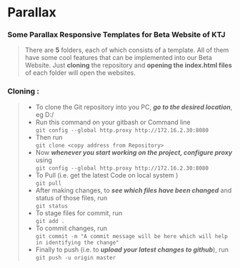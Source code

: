 # Parallax
### Some Parallax Responsive Templates for Beta Website of KTJ

> There are **5** folders, each of which consists of a template. All of them have some cool features that can be implemented into our Beta Website. Just **cloning** the repository and **opening the index.html files** of each folder will open the websites.

### Cloning : 

> - To clone the Git repository into you PC, ***go to the desired location***, eg D:/    
> - Run this command on your gitbash or Command line      
```git config --global http.proxy http://172.16.2.30:8080```
> - Then run        
```git clone <copy address from Repository>```
> - Now ***whenever you start working on the project, configure proxy*** using       
```git config --global http.proxy http://172.16.2.30:8080``` 
> - To Pull (i.e. get the latest Code on local system )       
```git pull```
> - After making changes, to ***see which files have been changed*** and status of those files, run       
```git status```
> - To stage files for commit, run        
```git add . ```
> - To commit changes, run         
```git commit -m "A commit message will be here which will help in identifying the change"```
> - Finally to push (i.e. to ***upload your latest changes to github***), run          
```git push -u origin master```
